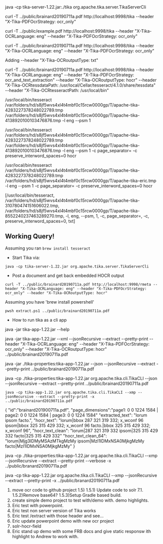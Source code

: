 java -cp tika-server-1.22.jar:./tika org.apache.tika.server.TikaServerCli


curl -T ../public/brainard20190711a.pdf http://localhost:9998/tika --header "X-Tika-PDFOcrStrategy: ocr_only"

curl -T ../public/example.pdf http://localhost:9998/tika --header "X-Tika-OCRLanguage: eng" --header "X-Tika-PDFOcrStrategy: ocr_only"

curl -T ../public/brainard20190711a.pdf http://localhost:9998/tika --header "X-Tika-OCRLanguage: eng" --header "X-Tika-PDFOcrStrategy: ocr_only"

Adding --header "X-Tika-OCRoutputType: txt"

curl -T ../public/brainard20190711a.pdf http://localhost:9998/tika --header "X-Tika-OCRLanguage: eng" --header "X-Tika-PDFOcrStrategy: ocr_and_text_extraction" --header "X-Tika-OCRoutputType: hocr"  --header "X-Tika-OCRtessdataPath: /usr/local/Cellar/tesseract/4.1.0/share/tessdata" --header "X-Tika-OCRtesseractPath: /usr/local/bin"




/usr/local/bin/tesseract /var/folders/hd/s8jf5wvs4xl4t4mbf0c15rcw0000gp/T/apache-tika-4283227378248022789.tmp /var/folders/hd/s8jf5wvs4xl4t4mbf0c15rcw0000gp/T/apache-tika-4138920100103476876.tmp -l eng --psm 1


/usr/local/bin/tesseract /var/folders/hd/s8jf5wvs4xl4t4mbf0c15rcw0000gp/T/apache-tika-4283227378248022789.tmp /var/folders/hd/s8jf5wvs4xl4t4mbf0c15rcw0000gp/T/apache-tika-4138920100103476876.tmp -l eng --psm 1 -c page_separator= -c preserve_interword_spaces=0 hocr

  /usr/local/bin/tesseract /var/folders/hd/s8jf5wvs4xl4t4mbf0c15rcw0000gp/T/apache-tika-4283227378248022789.tmp /var/folders/hd/s8jf5wvs4xl4t4mbf0c15rcw0000gp/T/apache-tika-eric.tmp -l eng --psm 1 -c page_separator= -c preserve_interword_spaces=0 hocr


[/usr/local/bin/tesseract, /var/folders/hd/s8jf5wvs4xl4t4mbf0c15rcw0000gp/T/apache-tika-310780474151606022.tmp, /var/folders/hd/s8jf5wvs4xl4t4mbf0c15rcw0000gp/T/apache-tika-8552240237463289270.tmp, -l, eng, --psm, 1, -c, page_separator=, -c, preserve_interword_spaces=0, txt]


## Working Query!

Assuming you ran `brew install tesseract`

* Start Tika via:
```
java -cp tika-server-1.22.jar org.apache.tika.server.TikaServerCli
```

* Post a document and get back embedded HOCR output

```
curl -T ../public/brainard20190711a.pdf http://localhost:9998/rmeta --header "X-Tika-OCRLanguage: eng" --header "X-Tika-PDFOcrStrategy: ocr_only" --header "X-Tika-OCRoutputType: hocr"

```

Assuming you have 'brew install powershell'

```
pwsh extract.ps1 ../public/brainard20190711a.pdf
```

* How to run tika as a cli app

java -jar tika-app-1.22.jar --help

java -jar tika-app-1.22.jar --xml --jsonRecursive --extract --pretty-print --header "X-Tika-OCRLanguage: eng" --header "X-Tika-PDFOcrStrategy: ocr_only" --header "X-Tika-OCRoutputType: hocr" ../public/brainard20190711a.pdf

java -jar ./tika-properties:tika-app-1.22.jar --json --jsonRecursive --extract --pretty-print ../public/brainard20190711a.pdf


java -cp ./tika-properties:tika-app-1.22.jar org.apache.tika.cli.TikaCLI --json --jsonRecursive --extract --pretty-print ../public/brainard20190711a.pdf

```
java -cp tika-app-1.22.jar org.apache.tika.cli.TikaCLI --xmp --jsonRecursive --extract --pretty-print -x ../public/brainard20190711a.pdf
```



{
  "id":"brainard201900711a.pdf",
  "page_dimensions":"page1: 0 0 1224 1584 | page2: 0 0 1224 1584 | page3: 0 0 1224 1584"
  "extracted_text": "lorum ipsom facto.",
  "hocr_text": "lorum|bbox 287 321 319 332; x_wconf 96 ipsom|bbox 325 315 429 332; x_wconf 96 facto.|bbox 325 315 429 332; x_wconf 96",
  "hocr_text_clean": "lorum|287 321 319 332 ipsom|325 315 429 332 facto|325 315 429 332"
  "hocr_text_clean_64": "lorum|Mjg3IDMyMSAzMTkgMzMy ipsom|MzI1IDMxNSA0MjkgMzMy facto|MzI1IDMxNSA0MjkgMzMy"
}



java -cp ./tika-properties:tika-app-1.22.jar org.apache.tika.cli.TikaCLI --xmp --jsonRecursive --extract --pretty-print --verbose -x ../public/branard20190711a.pdf


java -cp tika-app-1.22.jar org.apache.tika.cli.TikaCLI --xmp --jsonRecursive --extract --pretty-print -x ../public/branard20190711a.pdf






1) move ocr code to github project
1.5) 1.5.1) Update code to solr 7.1.  1.5.2)Remove base64?  1.5.3)Setup Gradle based build.
2) create simple demo project to test with/demo with.  demo highlights.
3) Eric test with powerpoint.
4) Eric test non server version of Tika works
5) Eric test /extract with those header and see...
6) Eric update powerpoint demo with new ocr project
7) solr-hocr-field
8) Eric stand up demo with some FRB docs and give static responsw ith highlight to Andrew to work with.
